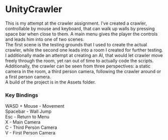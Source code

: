 # UnityCrawler
This is my attempt at the crawler assignment. I've created a crawler, controllable by mouse and keyboard, that can walk up walls by pressing space bar when close to them. A main menu gives the player the controls and leads him into one of two scenes.  
The first scene is the testing grounds that I used to create the actual crawler, while the second one leads into a room I created for further testing. I additionally made an attempt at creating an AI, that would let crawler move freely through the room, yet ran out of time to actually code the scripts.  
Additionally, the crawler can be seen from three perspectives: a static camera in the room, a third person camera, following the crawler around or a first person camera.  
A build of the project is in the Assets folder.  

### Key Bindings ###
WASD + Mouse  -   Movement  
Spacebar      -   Wall Jump  
Esc           -   Return to Menu  
X             -   Main Camera  
C             -   Third Person Camera  
V             -   First Person Camera  
  

